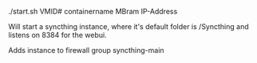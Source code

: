 ./start.sh VMID# containername MBram IP-Address


Will start a syncthing instance, where it's default folder is /Syncthing and listens on 8384 for the webui.

Adds instance to firewall group syncthing-main
